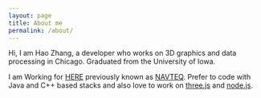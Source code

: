 ```yaml
---
layout: page
title: About me
permalink: /about/
---
```


Hi, I am Hao Zhang, a developer who works on 3D graphics and data processing in Chicago. 
Graduated from the University of Iowa. 

I am Working for [HERE](here.com) previously known as [NAVTEQ](https://en.wikipedia.org/wiki/Navteq).
Prefer to code with Java and C++ based stacks and also love to work 
on [three.js](http://threejs.org) and [node.js](https://nodejs.org).